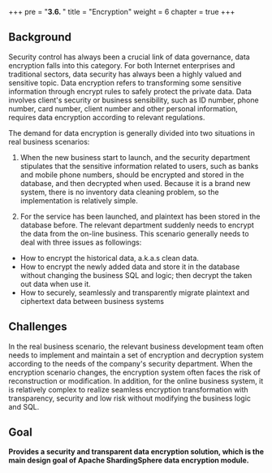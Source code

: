 +++
pre = "<b>3.6. </b>"
title = "Encryption"
weight = 6
chapter = true
+++

## Background

Security control has always been a crucial link of data governance, data encryption falls into this category. 
For both Internet enterprises and traditional sectors, data security has always been a highly valued and sensitive topic. 
Data encryption refers to transforming some sensitive information through encrypt rules to safely protect the private data. 
Data involves client's security or business sensibility, 
such as ID number, phone number, card number, client number and other personal information, requires data encryption according to relevant regulations.

The demand for data encryption is generally divided into two situations in real business scenarios:

1. When the new business start to launch, and the security department stipulates that the sensitive information related to users, such as banks and mobile phone numbers, should be encrypted and stored in the database, and then decrypted when used. Because it is a brand new system, there is no inventory data cleaning problem, so the implementation is relatively simple.

2. For the service has been launched, and plaintext has been stored in the database before. The relevant department suddenly needs to encrypt the data from the on-line business. This scenario generally needs to deal with three issues as followings:

* How to encrypt the historical data, a.k.a.s clean data.
* How to encrypt the newly added data and store it in the database without changing the business SQL and logic; then decrypt the taken out data when use it.
* How to securely, seamlessly and transparently migrate plaintext and ciphertext data between business systems

## Challenges

In the real business scenario, the relevant business development team often needs to implement and maintain a set of encryption and decryption system according to the needs of the company's security department.
When the encryption scenario changes, the encryption system often faces the risk of reconstruction or modification.
In addition, for the online business system, it is relatively complex to realize seamless encryption transformation with transparency, security and low risk without modifying the business logic and SQL.

## Goal

**Provides a security and transparent data encryption solution, which is the main design goal of Apache ShardingSphere data encryption module.**
